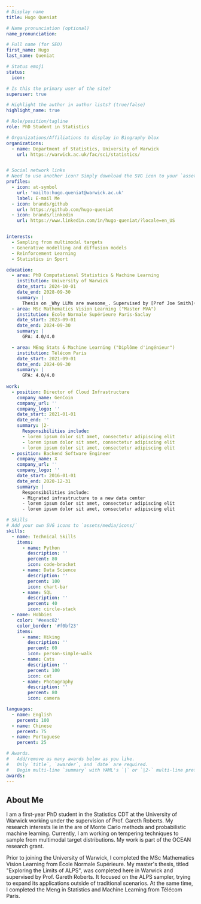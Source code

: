 ```yaml
---
# Display name
title: Hugo Queniat

# Name pronunciation (optional)
name_pronunciation:

# Full name (for SEO)
first_name: Hugo
last_name: Queniat

# Status emoji
status:
  icon:

# Is this the primary user of the site?
superuser: true

# Highlight the author in author lists? (true/false)
highlight_name: true

# Role/position/tagline
role: PhD Student in Statistics

# Organizations/Affiliations to display in Biography blox
organizations:
  - name: Department of Statistics, University of Warwick
    url: https://warwick.ac.uk/fac/sci/statistics/


# Social network links
# Need to use another icon? Simply download the SVG icon to your `assets/media/icons/` folder.
profiles:
  - icon: at-symbol
    url: 'mailto:hugo.queniat@warwick.ac.uk'
    label: E-mail Me
  - icon: brands/github
    url: https://github.com/hugo-queniat
  - icon: brands/linkedin
    url: https://www.linkedin.com/in/hugo-queniat/?locale=en_US


interests:
  - Sampling from multimodal targets
  - Generative modelling and diffusion models
  - Reinforcement Learning
  - Statistics in Sport

education:
  - area: PhD Computational Statistics & Machine Learning
    institution: University of Warwick
    date_start: 2024-10-01
    date_end: 2028-09-30
    summary: |
      Thesis on _Why LLMs are awesome_. Supervised by [Prof Joe Smith](https://example.com). Presented papers at 5 IEEE conferences with the contributions being published in 2 Springer journals.
  - area: MSc Mathematics Vision Learning ("Master MVA")
    institution: École Normale Supérieure Paris-Saclay
    date_start: 2023-09-01
    date_end: 2024-09-30
    summary: |
      GPA: 4.0/4.0

  - area: MEng Stats & Machine Learning ("Diplôme d'ingénieur")
    institution: Télécom Paris
    date_start: 2021-09-01
    date_end: 2024-09-30
    summary: |
      GPA: 4.0/4.0
      
work:
  - position: Director of Cloud Infrastructure
    company_name: GenCoin
    company_url: ''
    company_logo: ''
    date_start: 2021-01-01
    date_end: ''
    summary: |2-
      Responsibilities include:
      - lorem ipsum dolor sit amet, consectetur adipiscing elit
      - lorem ipsum dolor sit amet, consectetur adipiscing elit
      - lorem ipsum dolor sit amet, consectetur adipiscing elit
  - position: Backend Software Engineer
    company_name: X
    company_url: ''
    company_logo: ''
    date_start: 2016-01-01
    date_end: 2020-12-31
    summary: |
      Responsibilities include:
      - Migrated infrastructure to a new data center
      - lorem ipsum dolor sit amet, consectetur adipiscing elit
      - lorem ipsum dolor sit amet, consectetur adipiscing elit

# Skills
# Add your own SVG icons to `assets/media/icons/`
skills:
  - name: Technical Skills
    items:
      - name: Python
        description: ''
        percent: 80
        icon: code-bracket
      - name: Data Science
        description: ''
        percent: 100
        icon: chart-bar
      - name: SQL
        description: ''
        percent: 40
        icon: circle-stack
  - name: Hobbies
    color: '#eeac02'
    color_border: '#f0bf23'
    items:
      - name: Hiking
        description: ''
        percent: 60
        icon: person-simple-walk
      - name: Cats
        description: ''
        percent: 100
        icon: cat
      - name: Photography
        description: ''
        percent: 80
        icon: camera

languages:
  - name: English
    percent: 100
  - name: Chinese
    percent: 75
  - name: Portuguese
    percent: 25

# Awards.
#   Add/remove as many awards below as you like.
#   Only `title`, `awarder`, and `date` are required.
#   Begin multi-line `summary` with YAML's `|` or `|2-` multi-line prefix and indent 2 spaces below.
awards:
---
```


## About Me

I am a first-year PhD student in the Statistics CDT at the University of Warwick working under the supervision of Prof. Gareth Roberts. My research interests lie in the  are of Monte Carlo methods and probabilistic machine learning. Currently, I am working on tempering techniques to sample from multimodal target distributions. My work is part of the OCEAN research grant. 

Prior to joining the University of Warwick, I completed the MSc Mathematics Vision Learning from École Normale Supérieure. My master's thesis, titled "Exploring the Limits of ALPS", was completed here in Warwick and supervised by Prof. Gareth Roberts. It focused on the ALPS sampler, trying to expand its applications outside of traditional scenarios. At the same time, I completed the Meng in Statistics and Machine Learning from Télécom Paris.
